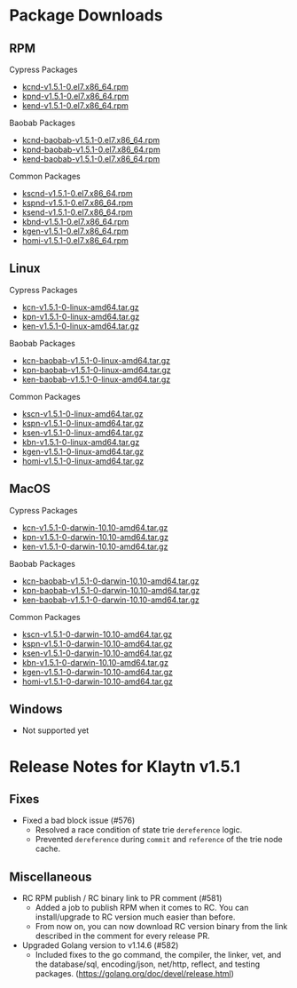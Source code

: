 # Package Downloads <a id="package-downloads"></a>

## RPM <a id="rpm"></a>

Cypress Packages
- [kcnd-v1.5.1-0.el7.x86_64.rpm](http://packages.klaytn.net/klaytn/v1.5.1/kcnd-v1.5.1-0.el7.x86_64.rpm)
- [kpnd-v1.5.1-0.el7.x86_64.rpm](http://packages.klaytn.net/klaytn/v1.5.1/kpnd-v1.5.1-0.el7.x86_64.rpm)
- [kend-v1.5.1-0.el7.x86_64.rpm](http://packages.klaytn.net/klaytn/v1.5.1/kend-v1.5.1-0.el7.x86_64.rpm)

Baobab Packages
- [kcnd-baobab-v1.5.1-0.el7.x86_64.rpm](http://packages.klaytn.net/klaytn/v1.5.1/kcnd-baobab-v1.5.1-0.el7.x86_64.rpm)
- [kpnd-baobab-v1.5.1-0.el7.x86_64.rpm](http://packages.klaytn.net/klaytn/v1.5.1/kpnd-baobab-v1.5.1-0.el7.x86_64.rpm)
- [kend-baobab-v1.5.1-0.el7.x86_64.rpm](http://packages.klaytn.net/klaytn/v1.5.1/kend-baobab-v1.5.1-0.el7.x86_64.rpm)

Common Packages
- [kscnd-v1.5.1-0.el7.x86_64.rpm](http://packages.klaytn.net/klaytn/v1.5.1/kscnd-v1.5.1-0.el7.x86_64.rpm)
- [kspnd-v1.5.1-0.el7.x86_64.rpm](http://packages.klaytn.net/klaytn/v1.5.1/kspnd-v1.5.1-0.el7.x86_64.rpm)
- [ksend-v1.5.1-0.el7.x86_64.rpm](http://packages.klaytn.net/klaytn/v1.5.1/ksend-v1.5.1-0.el7.x86_64.rpm)
- [kbnd-v1.5.1-0.el7.x86_64.rpm](http://packages.klaytn.net/klaytn/v1.5.1/kbnd-v1.5.1-0.el7.x86_64.rpm)
- [kgen-v1.5.1-0.el7.x86_64.rpm](http://packages.klaytn.net/klaytn/v1.5.1/kgen-v1.5.1-0.el7.x86_64.rpm)
- [homi-v1.5.1-0.el7.x86_64.rpm](http://packages.klaytn.net/klaytn/v1.5.1/homi-v1.5.1-0.el7.x86_64.rpm)

## Linux <a id="linux"></a>

Cypress Packages
- [kcn-v1.5.1-0-linux-amd64.tar.gz](http://packages.klaytn.net/klaytn/v1.5.1/kcn-v1.5.1-0-linux-amd64.tar.gz)
- [kpn-v1.5.1-0-linux-amd64.tar.gz](http://packages.klaytn.net/klaytn/v1.5.1/kpn-v1.5.1-0-linux-amd64.tar.gz)
- [ken-v1.5.1-0-linux-amd64.tar.gz](http://packages.klaytn.net/klaytn/v1.5.1/ken-v1.5.1-0-linux-amd64.tar.gz)

Baobab Packages
- [kcn-baobab-v1.5.1-0-linux-amd64.tar.gz](http://packages.klaytn.net/klaytn/v1.5.1/kcn-baobab-v1.5.1-0-linux-amd64.tar.gz)
- [kpn-baobab-v1.5.1-0-linux-amd64.tar.gz](http://packages.klaytn.net/klaytn/v1.5.1/kpn-baobab-v1.5.1-0-linux-amd64.tar.gz)
- [ken-baobab-v1.5.1-0-linux-amd64.tar.gz](http://packages.klaytn.net/klaytn/v1.5.1/ken-baobab-v1.5.1-0-linux-amd64.tar.gz)

Common Packages
- [kscn-v1.5.1-0-linux-amd64.tar.gz](http://packages.klaytn.net/klaytn/v1.5.1/kscn-v1.5.1-0-linux-amd64.tar.gz)
- [kspn-v1.5.1-0-linux-amd64.tar.gz](http://packages.klaytn.net/klaytn/v1.5.1/kspn-v1.5.1-0-linux-amd64.tar.gz)
- [ksen-v1.5.1-0-linux-amd64.tar.gz](http://packages.klaytn.net/klaytn/v1.5.1/ksen-v1.5.1-0-linux-amd64.tar.gz)
- [kbn-v1.5.1-0-linux-amd64.tar.gz](http://packages.klaytn.net/klaytn/v1.5.1/kbn-v1.5.1-0-linux-amd64.tar.gz)
- [kgen-v1.5.1-0-linux-amd64.tar.gz](http://packages.klaytn.net/klaytn/v1.5.1/kgen-v1.5.1-0-linux-amd64.tar.gz)
- [homi-v1.5.1-0-linux-amd64.tar.gz](http://packages.klaytn.net/klaytn/v1.5.1/homi-v1.5.1-0-linux-amd64.tar.gz)

## MacOS <a id="macos"></a>

Cypress Packages
- [kcn-v1.5.1-0-darwin-10.10-amd64.tar.gz](http://packages.klaytn.net/klaytn/v1.5.1/kcn-v1.5.1-0-darwin-10.10-amd64.tar.gz)
- [kpn-v1.5.1-0-darwin-10.10-amd64.tar.gz](http://packages.klaytn.net/klaytn/v1.5.1/kpn-v1.5.1-0-darwin-10.10-amd64.tar.gz)
- [ken-v1.5.1-0-darwin-10.10-amd64.tar.gz](http://packages.klaytn.net/klaytn/v1.5.1/ken-v1.5.1-0-darwin-10.10-amd64.tar.gz)

Baobab Packages
- [kcn-baobab-v1.5.1-0-darwin-10.10-amd64.tar.gz](http://packages.klaytn.net/klaytn/v1.5.1/kcn-baobab-v1.5.1-0-darwin-10.10-amd64.tar.gz)
- [kpn-baobab-v1.5.1-0-darwin-10.10-amd64.tar.gz](http://packages.klaytn.net/klaytn/v1.5.1/kpn-baobab-v1.5.1-0-darwin-10.10-amd64.tar.gz)
- [ken-baobab-v1.5.1-0-darwin-10.10-amd64.tar.gz](http://packages.klaytn.net/klaytn/v1.5.1/ken-baobab-v1.5.1-0-darwin-10.10-amd64.tar.gz)

Common Packages
- [kscn-v1.5.1-0-darwin-10.10-amd64.tar.gz](http://packages.klaytn.net/klaytn/v1.5.1/kscn-v1.5.1-0-darwin-10.10-amd64.tar.gz)
- [kspn-v1.5.1-0-darwin-10.10-amd64.tar.gz](http://packages.klaytn.net/klaytn/v1.5.1/kspn-v1.5.1-0-darwin-10.10-amd64.tar.gz)
- [ksen-v1.5.1-0-darwin-10.10-amd64.tar.gz](http://packages.klaytn.net/klaytn/v1.5.1/ksen-v1.5.1-0-darwin-10.10-amd64.tar.gz)
- [kbn-v1.5.1-0-darwin-10.10-amd64.tar.gz](http://packages.klaytn.net/klaytn/v1.5.1/kbn-v1.5.1-0-darwin-10.10-amd64.tar.gz)
- [kgen-v1.5.1-0-darwin-10.10-amd64.tar.gz](http://packages.klaytn.net/klaytn/v1.5.1/kgen-v1.5.1-0-darwin-10.10-amd64.tar.gz)
- [homi-v1.5.1-0-darwin-10.10-amd64.tar.gz](http://packages.klaytn.net/klaytn/v1.5.1/homi-v1.5.1-0-darwin-10.10-amd64.tar.gz)


## Windows <a id="windows"></a>

- Not supported yet


# Release Notes for Klaytn v1.5.1 <a id="release-notes-for-klaytn-v1-5-1"></a>

## Fixes <a id='fixes'></a>
- Fixed a bad block issue (#576)
  - Resolved a race condition of state trie `dereference` logic.
  - Prevented `dereference` during `commit` and `reference` of the trie node cache.  

## Miscellaneous <a id='miscellaneous'></a>
- RC RPM publish / RC binary link to PR comment (#581)
  - Added a job to publish RPM when it comes to RC. You can install/upgrade to RC version much easier than before.
  - From now on, you can now download RC version binary from the link described in the comment for every release PR.
- Upgraded Golang version to v1.14.6 (#582)
  - Included fixes to the go command, the compiler, the linker, vet, and the database/sql, encoding/json, net/http, reflect, and testing packages. (https://golang.org/doc/devel/release.html)
